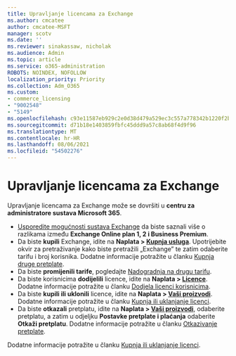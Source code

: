 ```yaml
---
title: Upravljanje licencama za Exchange
ms.author: cmcatee
author: cmcatee-MSFT
manager: scotv
ms.date: ''
ms.reviewer: sinakassaw, nicholak
ms.audience: Admin
ms.topic: article
ms.service: o365-administration
ROBOTS: NOINDEX, NOFOLLOW
localization_priority: Priority
ms.collection: Adm_O365
ms.custom:
- commerce_licensing
- "9002548"
- "5149"
ms.openlocfilehash: c93e11587eb929c2e0d38d479a529ec3c557a778342b1220f2b430a7a08eaa09
ms.sourcegitcommit: d71b18e1403859fbfc45ddd9a57c8ab68f4d9f96
ms.translationtype: MT
ms.contentlocale: hr-HR
ms.lasthandoff: 08/06/2021
ms.locfileid: "54502276"
---
```

# <a name="exchange-license-management"></a>Upravljanje licencama za Exchange

Upravljanje licencama za Exchange može se dovršiti u **centru za administratore sustava Microsoft 365**.

- [Usporedite mogućnosti sustava Exchange](https://www.microsoft.com/microsoft-365/exchange/compare-microsoft-exchange-online-plans) da biste saznali više o razlikama između **Exchange Online plan 1, 2 i Business Premium**.
- Da biste **kupili** Exchange, idite na **Naplata > [Kupnja usluga](https://go.microsoft.com/fwlink/p/?linkid=868433)**. Upotrijebite okvir za pretraživanje kako biste pretražili „Exchange” te zatim odaberite tarifu i broj korisnika. Dodatne informacije potražite u članku [Kupnja druge pretplate](/microsoft-365/commerce/try-or-buy-microsoft-365#buy-a-different-subscription).
- Da biste **promijenili tarife**, pogledajte [Nadogradnja na drugu tarifu](/microsoft-365/commerce/subscriptions/upgrade-to-different-plan).
- Da biste korisnicima **dodijelili** licence, idite na **Naplata > [Licence](https://go.microsoft.com/fwlink/p/?linkid=842264)**. Dodatne informacije potražite u članku [Dodjela licenci korisnicima](/microsoft-365/admin/manage/assign-licenses-to-users).
- Da biste **kupili ili uklonili** licence, idite na **Naplata > [Vaši proizvodi](https://go.microsoft.com/fwlink/p/?linkid=842054)**. Dodatne informacije potražite u članku [Kupnja ili uklanjanje licenci](/microsoft-365/commerce/licenses/buy-licenses).
- Da biste **otkazali** pretplatu, idite na **Naplata > [Vaši proizvodi](https://go.microsoft.com/fwlink/p/?linkid=842054)**, odaberite pretplatu, a zatim u odjeljku **Postavke pretplate i plaćanja** odaberite **Otkaži pretplatu**. Dodatne informacije potražite u članku [Otkazivanje pretplate](/microsoft-365/commerce/subscriptions/cancel-your-subscription).

Dodatne informacije potražite u članku [Kupnja ili uklanjanje licenci](/microsoft-365/commerce/licenses/buy-licenses).